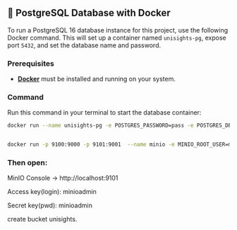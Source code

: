 ## 🐳 PostgreSQL Database with Docker

To run a PostgreSQL 16 database instance for this project, use the following Docker command. This will set up a container named `unisights-pg`, expose port `5432`, and set the database name and password.

### Prerequisites

* **[Docker](https://docs.docker.com/get-docker/)** must be installed and running on your system.

### Command

Run this command in your terminal to start the database container:

```bash
docker run --name unisights-pg -e POSTGRES_PASSWORD=pass -e POSTGRES_DB=unisights -p 5432:5432 -d postgres:16 
```

```bash

docker run -p 9100:9000 -p 9101:9001  --name minio -e MINIO_ROOT_USER=minioadmin -e MINIO_ROOT_PASSWORD=minioadmin -v "${PWD}\.minio:/data" -d quay.io/minio/minio server /data --console-address ":9001"


```

### Then open:

MinIO Console → http://localhost:9101

Access key(login): minioadmin

Secret key(pwd): minioadmin

create bucket unisights.
